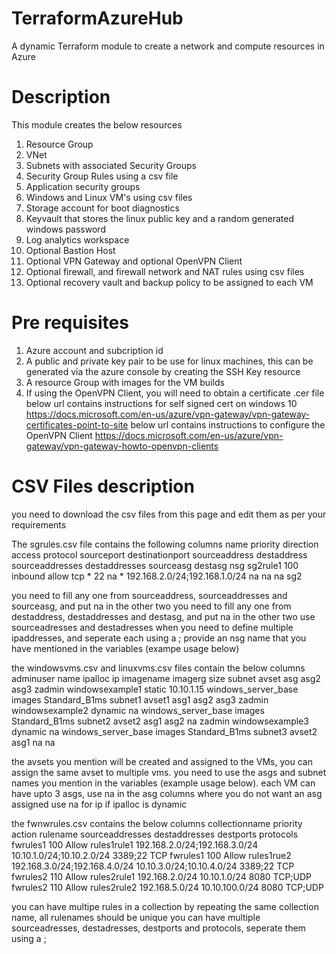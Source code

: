 # TerraformAzureHub
A dynamic Terraform module to create a network and compute resources in Azure

# Description
This module creates the below resources
1) Resource Group
2) VNet
3) Subnets with associated Security Groups
4) Security Group Rules using a csv file
5) Application security groups
6) Windows and Linux VM's using csv files
7) Storage account for boot diagnostics
8) Keyvault that stores the linux public key and a random generated windows password
9) Log analytics workspace
10) Optional Bastion Host
11) Optional VPN Gateway and optional OpenVPN Client
12) Optional firewall, and firewall network and NAT rules using csv files
13) Optional recovery vault and backup policy to be assigned to each VM

# Pre requisites
1) Azure account and subcription id
2) A public and private key pair to be use for linux machines, this can be generated via the azure console by creating the SSH Key resource
3) A resource Group with images for the VM builds
3) If using the OpenVPN Client, you will need to obtain a certificate .cer file
below url contains instructions for self signed cert on windows 10 
https://docs.microsoft.com/en-us/azure/vpn-gateway/vpn-gateway-certificates-point-to-site
below url contains instructions to configure the OpenVPN Client
https://docs.microsoft.com/en-us/azure/vpn-gateway/vpn-gateway-howto-openvpn-clients

# CSV Files description
you need to download the csv files from this page and edit them as per your requirements

The sgrules.csv file contains the following columns
name	priority	direction	access	protocol	sourceport	destinationport	sourceaddress	destaddress	sourceaddresses	           destaddresses	sourceasg	destasg	nsg
sg2rule1	100	  inbound	  allow  	tcp	        *	           22	               na          	*	    192.168.2.0/24;192.168.1.0/24	na	            na	      na	sg2

you need to fill any one from sourceaddress, sourceaddresses and sourceasg, and put na in the other two
you need to fill any one from destaddress, destaddresses and destasg, and put na in the other two
use sourceadresses and destadresses when you need to define multiple ipaddresses, and seperate each using a ;
provide an nsg name that you have mentioned in the variables (exampe usage below)


the windowsvms.csv and linuxvms.csv files contain the below columns
adminuser	name	        ipalloc	    ip	        imagename	     imagerg	  size	      subnet	avset	  asg	asg2	asg3
zadmin	windowsexample1	static	10.10.1.15	windows_server_base	images	Standard_B1ms	subnet1	avset1	asg1	asg2	asg3
zadmin	windowsexample2	dynamic	   na      	windows_server_base	images	Standard_B1ms	subnet2	avset2	asg1	asg2	na
zadmin	windowsexample3	dynamic	   na	      windows_server_base	images	Standard_B1ms	subnet3	avset2	asg1	na	na

the avsets you mention will be created and assigned to the VMs, you can assign the same avset to multiple vms.
you need to use the asgs and subnet names you mention in the variables (example usage below).
each VM can have upto 3 asgs, use na in the asg columns where you do not want an asg assigned
use na for ip if ipalloc is dynamic


the fwnwrules.csv contains the below columns
collectionname	priority	action	rulename	sourceaddresses	                destaddresses	           destports	protocols
fwrules1	      100	     Allow	rules1rule1	192.168.2.0/24;192.168.3.0/24	 10.10.1.0/24;10.10.2.0/24	3389;22  	TCP
fwrules1	      100	     Allow	rules1rue2	192.168.3.0/24;192.168.4.0/24	 10.10.3.0/24;10.10.4.0/24	3389;22  	TCP
fwrules2	      110	     Allow	rules2rule1	192.168.2.0/24	               10.10.1.0/24	              8080	    TCP;UDP
fwrules2       	110	     Allow	rules2rule2	192.168.5.0/24                 10.10.100.0/24	           8080	    TCP;UDP

you can have multipe rules in a collection by repeating the same collection name,
all rulenames should be unique
you can have multiple sourceadresses, destadresses, destports and protocols, seperate them using a ;




